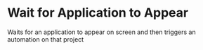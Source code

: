 # Wait for Application to Appear
Waits for an application to appear on screen and then triggers an automation on that project